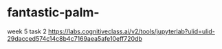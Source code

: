 # fantastic-palm-
week 5 task 2
https://labs.cognitiveclass.ai/v2/tools/jupyterlab?ulid=ulid-29dacced574c14c8b4c7169aea5afe10eff720db
